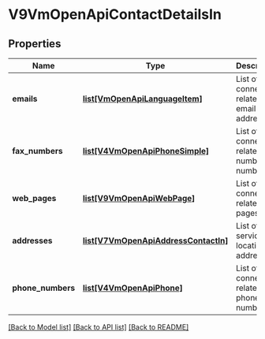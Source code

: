 # V9VmOpenApiContactDetailsIn

## Properties
Name | Type | Description | Notes
------------ | ------------- | ------------- | -------------
**emails** | [**list[VmOpenApiLanguageItem]**](VmOpenApiLanguageItem.md) | List of connection related email addresses. | [optional] 
**fax_numbers** | [**list[V4VmOpenApiPhoneSimple]**](V4VmOpenApiPhoneSimple.md) | List of connection related fax numbers numbers. | [optional] 
**web_pages** | [**list[V9VmOpenApiWebPage]**](V9VmOpenApiWebPage.md) | List of connection related web pages. | [optional] 
**addresses** | [**list[V7VmOpenApiAddressContactIn]**](V7VmOpenApiAddressContactIn.md) | List of service location addresses. | [optional] 
**phone_numbers** | [**list[V4VmOpenApiPhone]**](V4VmOpenApiPhone.md) | List of connection related phone numbers. | [optional] 

[[Back to Model list]](../README.md#documentation-for-models) [[Back to API list]](../README.md#documentation-for-api-endpoints) [[Back to README]](../README.md)

